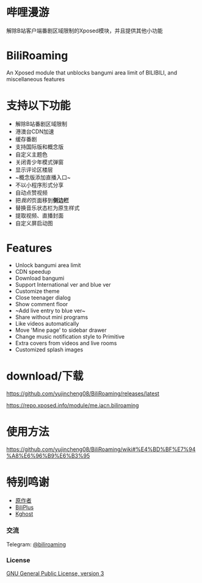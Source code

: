 # 哔哩漫游
解除B站客户端番剧区域限制的Xposed模块，并且提供其他小功能

# BiliRoaming
An Xposed module that unblocks bangumi area limit of BILIBILI, and miscellaneous features

# 支持以下功能

- 解除B站番剧区域限制
- 港澳台CDN加速
- 缓存番剧
- 支持国际版和概念版
- 自定义主题色
- 关闭青少年模式弹窗
- 显示评论区楼层
- ~概念版添加直播入口~
- 不以小程序形式分享
- 自动点赞视频
- 把*我的*页面移到**侧边栏**
- 替换音乐状态栏为原生样式
- 提取视频、直播封面
- 自定义屏启动图

# Features

- Unlock bangumi area limit
- CDN speedup
- Download bangumi
- Support International ver and blue ver
- Customize theme
- Close teenager dialog
- Show comment floor
- ~Add live entry to blue ver~
- Share without mini programs
- Like videos automatically
- Move 'Mine page' to sidebar drawer
- Change music notification style to Primitive
- Extra covers from videos and live rooms
- Customized splash images

# download/下载
https://github.com/yujincheng08/BiliRoaming/releases/latest

https://repo.xposed.info/module/me.iacn.biliroaming

# 使用方法
https://github.com/yujincheng08/BiliRoaming/wiki#%E4%BD%BF%E7%94%A8%E6%96%B9%E6%B3%95

# 特别鸣谢
- [原作者](https://github.com/iAcn/BiliRoaming)
- [BiliPlus](https://www.biliplus.com/)
- [Kghost](https://github.com/kghost/bilibili-area-limit)

### 交流
Telegram: [@biliroaming](https://t.me/biliroaming)
### License
[GNU General Public License, version 3](LICENSE)
